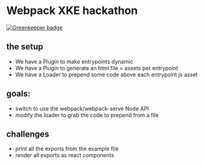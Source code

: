 # Webpack XKE hackathon

[![Greenkeeper badge](https://badges.greenkeeper.io/ndelangen/xke-webpack-hackathon.svg)](https://greenkeeper.io/)

## the setup

- We have a Plugin to make entrypoints dynamic
- We have a Plugin to generate an html file = assets per entrypoint
- We have a Loader to prepend some code above each entrypoint js asset

## goals:

- switch to use the webpack/webpack-serve Node API
- modify the loader to grab the code to prepend from a file

## challenges
- print all the exports from the example file
- render all exports as react components

